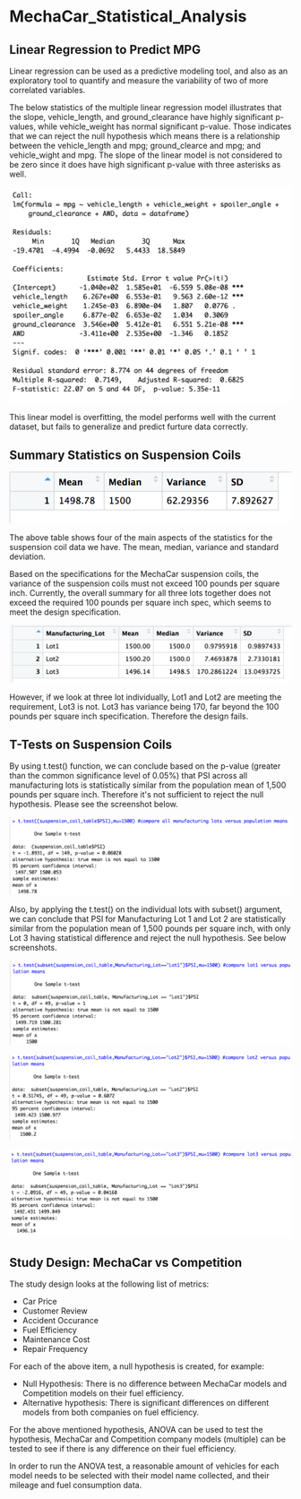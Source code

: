 # MechaCar_Statistical_Analysis

## Linear Regression to Predict MPG

Linear regression can be used as a predictive modeling tool, and also as an exploratory tool to quantify and measure the variability of two of more correlated variables.

The below statistics of the multiple linear regression model illustrates that the slope, vehicle_length, and ground_clearance have highly significant p-values, while vehicle_weight has normal significant p-value. Those indicates that we can reject the null hypothesis which means there is a relationship between the vehicle_length and mpg; ground_clearce and mpg; and vehicle_wight and mpg. The slope of the linear model is not considered to be zero since it does have high significant p-value with three asterisks as well.

![del_1](images/del_1.png)

This linear model is overfitting, the model performs well with the current dataset, but fails to generalize and predict furture data correctly. 

## Summary Statistics on Suspension Coils

![total_summary](images/total_summary.png)

The above table shows four of the main aspects of the statistics for the suspension coil data we have. The mean, median, variance and standard deviation.

Based on the specifications for the MechaCar suspension coils, the variance of the suspension coils must not exceed 100 pounds per square inch. Currently, the overall summary for all three lots together does not exceed the required 100 pounds per square inch spec, which seems to meet the design specification. 

![lot_summary](images/lot_summary.png)

However, if we look at three lot individually, Lot1 and Lot2 are meeting the requirement, Lot3 is not. Lot3 has variance being 170, far beyond the 100 pounds per square inch specification. Therefore the design fails. 

## T-Tests on Suspension Coils

By using t.test() function, we can conclude based on the p-value (greater than the common significance level of 0.05%) that PSI across all manufacturing lots is statistically similar from the population mean of 1,500 pounds per square inch. Therefore it's not sufficient to reject the null hypothesis. Please see the screenshot below.

![all](images/all.png)

Also, by applying the t.test() on the individual lots with subset() argument, we can conclude that PSI for Manufacturing Lot 1 and Lot 2 are statistically similar from the population mean of 1,500 pounds per square inch, with only Lot 3 having statistical difference and reject the null hypothesis. See below screenshots.

![lot1](images/lot1.png)

![lot2](images/lot2.png)

![lot3](images/lot3.png)

## Study Design: MechaCar vs Competition

The study design looks at the following list of metrics:

- Car Price
- Customer Review
- Accident Occurance
- Fuel Efficiency
- Maintenance Cost
- Repair Frequency

For each of the above item, a null hypothesis is created, for example:
- Null Hypothesis: There is no difference between MechaCar models and Competition models on their fuel efficiency.
- Alternative hypothesis: There is significant differences on different models from both companies on fuel efficiency.

For the above mentioned hypothesis, ANOVA can be used to test the hypothesis, MechaCar and Competition company models (multiple) can be tested to see if there is any difference on their fuel efficiency.

In order to run the ANOVA test, a reasonable amount of vehicles for each model  needs to be selected with their model name collected, and their mileage and fuel consumption data.